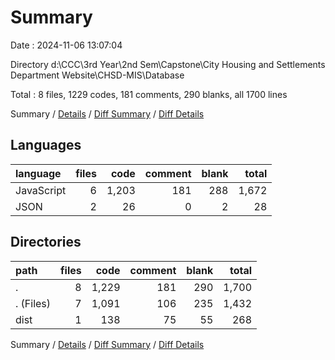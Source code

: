 # Summary

Date : 2024-11-06 13:07:04

Directory d:\\CCC\\3rd Year\\2nd Sem\\Capstone\\City Housing and Settlements Department Website\\CHSD-MIS\\Database

Total : 8 files,  1229 codes, 181 comments, 290 blanks, all 1700 lines

Summary / [Details](details.md) / [Diff Summary](diff.md) / [Diff Details](diff-details.md)

## Languages
| language | files | code | comment | blank | total |
| :--- | ---: | ---: | ---: | ---: | ---: |
| JavaScript | 6 | 1,203 | 181 | 288 | 1,672 |
| JSON | 2 | 26 | 0 | 2 | 28 |

## Directories
| path | files | code | comment | blank | total |
| :--- | ---: | ---: | ---: | ---: | ---: |
| . | 8 | 1,229 | 181 | 290 | 1,700 |
| . (Files) | 7 | 1,091 | 106 | 235 | 1,432 |
| dist | 1 | 138 | 75 | 55 | 268 |

Summary / [Details](details.md) / [Diff Summary](diff.md) / [Diff Details](diff-details.md)